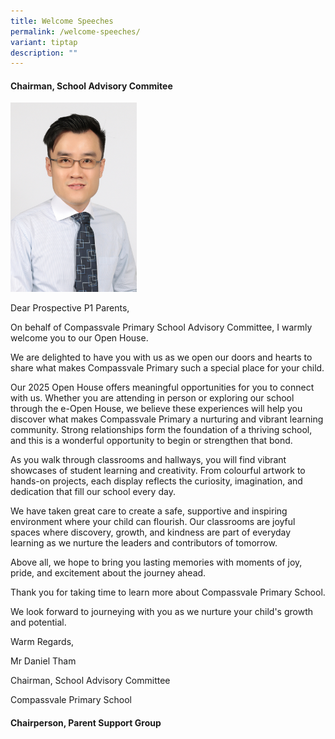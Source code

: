 ```yaml
---
title: Welcome Speeches
permalink: /welcome-speeches/
variant: tiptap
description: ""
---
```

<h4><strong>Chairman, School Advisory Commitee</strong></h4>
<p></p>
<div class="isomer-image-wrapper">
<img style="width: 40%;" height="auto" width="100%" alt="" src="/images/sac2.jpg">
</div>
<p>Dear Prospective P1 Parents,</p>
<p></p>
<p>On behalf of Compassvale Primary School Advisory Committee, I warmly welcome
you to our Open House.</p>
<p>We are delighted to have you with us as we open our doors and hearts to
share what makes Compassvale Primary such a special place for your child.</p>
<p>Our 2025 Open House offers meaningful opportunities for you to connect
with us. Whether you are attending in person or exploring our school through
the e-Open House, we believe these experiences will help you discover what
makes Compassvale Primary a nurturing and vibrant learning community. Strong
relationships form the foundation of a thriving school, and this is a wonderful
opportunity to begin or strengthen that bond.</p>
<p>As you walk through classrooms and hallways, you will find vibrant showcases
of student learning and creativity. From colourful artwork to hands-on
projects, each display reflects the curiosity, imagination, and dedication
that fill our school every day.</p>
<p>We have taken great care to create a safe, supportive and inspiring environment
where your child can flourish. Our classrooms are joyful spaces where discovery,
growth, and kindness are part of everyday learning as we nurture the leaders
and contributors of tomorrow.</p>
<p>Above all, we hope to bring you lasting memories with moments of joy,
pride, and excitement about the journey ahead.</p>
<p>Thank you for taking time to learn more about Compassvale Primary School.</p>
<p>We look forward to journeying with you as we nurture your child's growth
and potential.</p>
<p>Warm Regards,</p>
<p>Mr Daniel Tham</p>
<p>Chairman, School Advisory Committee</p>
<p>Compassvale Primary School</p>
<p></p>
<h4><strong>Chairperson, Parent Support Group</strong></h4>
<p></p>
<p></p>